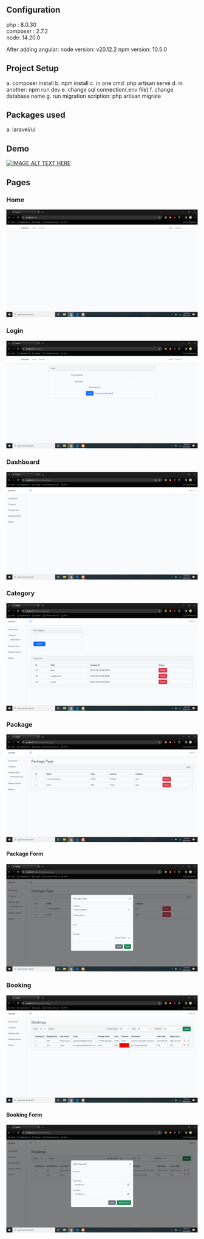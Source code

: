 ## Configuration
php : 8.0.30 <br/>
composer : 2.7.2 <br/>
node: 14.20.0

After adding angular:
node version: v20.12.2
npm version: 10.5.0

## Project Setup
a. composer install
b. npm install
c. in one cmd: php artisan serve
d. in another: npm run dev
e. change sql connection(.env file)
f. change database name
g. run migration scription: php artisan migrate

## Packages used
a. laravel/ui

## Demo

[![IMAGE ALT TEXT HERE](https://img.youtube.com/vi/pv94UZwjmZk/0.jpg)](https://www.youtube.com/watch?v=pv94UZwjmZk)

## Pages

### Home
![Image Name](images/home.png)

### Login
![Image Name](images/login.png)

### Dashboard
![Image Name](images/dashboard.png)

### Category
![Image Name](images/category.png)

### Package
![Image Name](images/package.png)

#### Package Form
![Image Name](images/package-form.png)

### Booking
![Image Name](images/booking.png)

#### Booking Form
![Image Name](images/booking-form.png)
